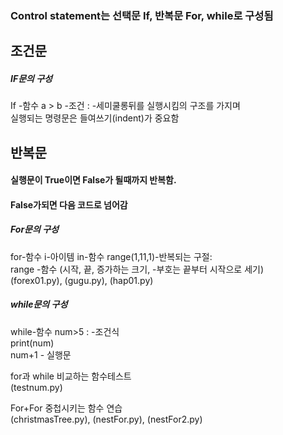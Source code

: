 ### Control statement는 선택문 If, 반복문 For, while로 구성됨 

## 조건문  
##### IF문의 구성
If -함수 a > b -조건 : -세미쿨롱뒤를 실행시킴의 구조를 가지며   
실행되는 명령문은 들여쓰기(indent)가 중요함

## 반복문
#### 실행문이 True이면 False가 될때까지 반복함.
#### False가되면 다음 코드로 넘어감

##### For문의 구성   
for-함수 i-아이템 in-함수 range(1,11,1)-반복되는 구절:  
range -함수 (시작, 끝, 증가하는 크기, -부호는 끝부터 시작으로 세기)   
(forex01.py), (gugu.py), (hap01.py)     

##### while문의 구성   
while-함수 num>5 : -조건식   
 print(num)   
 num+1 - 실행문   

for과 while 비교하는 함수테스트   
(testnum.py)   

For+For 중첩시키는 함수 연습   
(christmasTree.py), (nestFor.py), (nestFor2.py)   
 
